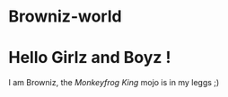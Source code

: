 # Browniz-world

# Hello Girlz and Boyz !

I am Browniz, the *Monkeyfrog King* mojo is in my leggs ;)
